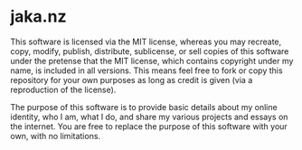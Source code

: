 # jaka.nz

This software is licensed via the MIT license, whereas you may recreate, copy, modify, publish, distribute, sublicense, or sell copies of this software under the pretense that the MIT license, which contains copyright under my name, is included in all versions. This means feel free to fork or copy this repository for your own purposes as long as credit is given (via a reproduction of the license).

The purpose of this software is to provide basic details about my online identity, who I am, what I do, and share my various projects and essays on the internet. You are free to replace the purpose of this software with your own, with no limitations.
